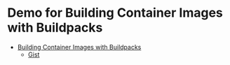 # Demo for Building Container Images with Buildpacks

- [Building Container Images with Buildpacks](https://srekubecraft.io/posts/building-container-images-with-buildpacks/)
  - [Gist](https://gist.github.com/NoNickeD/c23dcf20ca937bc6d9eac796a1822422)
